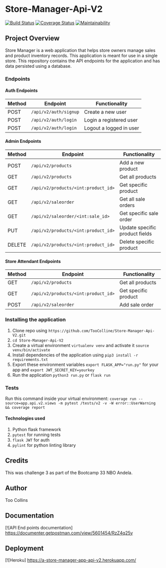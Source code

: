 # Store-Manager-Api-V2

[![Build Status](https://travis-ci.com/TooColline/Store-Manager-Api-V2.svg?branch=develop)](https://travis-ci.com/TooColline/Store-Manager-Api-V2) [![Coverage Status](https://coveralls.io/repos/github/TooColline/Store-Manager-Api-V2/badge.svg?branch=develop)](https://coveralls.io/github/TooColline/Store-Manager-Api-V2?branch=develop) [![Maintainability](https://api.codeclimate.com/v1/badges/96abc75160af4cdfc65c/maintainability)](https://codeclimate.com/github/TooColline/Store-Manager-Api-V2/maintainability)

## Project Overview
Store Manager is a web application that helps store owners manage sales and product inventory records. This application is meant for use in a single store. This repository contains the API endpoints for the application and has data persisted using a database.

### Endpoints

#### Auth Endpoints
Method | Endpoint | Functionality
--- | --- | ---
POST | `/api/v2/auth/signup` | Create a new user
POST | `/api/v2/auth/login` | Login a registered user
POST | `/api/v2/auth/login` | Logout a logged in user

#### Admin Endpoints
Method | Endpoint | Functionality
--- | --- | ---
POST | `/api/v2/products` | Add a new product
GET | `/api/v2/products` | Get all products
GET | `/api/v2/products/<int:product_id>` | Get specific product
GET | `/api/v2/saleorder` | Get all sale orders
GET | `/api/v2/saleorder/<int:sale_id>` | Get specific sale order
PUT | `/api/v2/products/<int:product_id>` | Update specific product fields
DELETE | `/api/v2/products/<int:product_id>` | Delete specific product

#### Store Attendant Endpoints
Method | Endpoint | Functionality
--- | --- | ---
GET | `/api/v2/products` | Get all products
GET | `/api/v2/products/<int:product_id>` | Get specific product
POST | `/api/v2/saleorder` | Add sale order

### Installing the application
1. Clone repo using `https://github.com/TooColline/Store-Manager-Api-V2.git`
2. `cd Store-Manager-Api-V2`
3. Create a virtual environment `virtualenv venv` and activate it `source venv/bin/activate` 
4. Install dependencies of the application using `pip3 install -r requirements.txt`
5. Export these environment variables ```export FLASK_APP="run.py"``` for your app and ```export JWT_SECRET_KEY=yourkey```
6. Run the application `python3 run.py` or `flask run`

### Tests
Run this command inside your virtual environment: `coverage run --source=app.api.v2.views -m pytest /tests/v2 -v -W error::UserWarning && coverage report`

#### Technologies used
1. Python flask framework
2. `pytest` for running tests
3. `flask JWT` for auth
4. `pylint` for python linting library

## Credits
This was challenge 3 as part of the Bootcamp 33 NBO Andela.

## Author
Too Collins

## Documentation
[![API End points documentation] https://documenter.getpostman.com/view/5601454/RzZ4q25y

## Deployment
[![Heroku] https://a-store-manager-app-api-v2.herokuapp.com/
